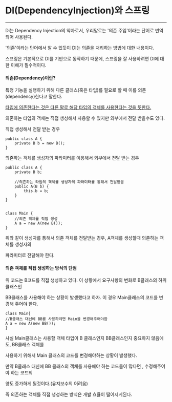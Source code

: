 # DI(DependencyInjection)와 스프링

------

Di는 Dependency Injection의 약자로서, 우리말로는 '의존 주입'이라는 단어로 번역되어 사용된다.

'의존'이라는 단어에서 알 수 있듯이 DI는 의존을 처리하는 방법에 대한 내용이다.

스프링은 기본적으로 DI를 기반으로 동작하기 때문에, 스프링을 잘 사용하려면 DI에 대한 이해가 필수적이다.

#### 의존(Dependency)이란?

특정 기능을 실행하기 위해 다른 클래스(혹은 타입)를 필요로 할 때 이를 의존(dependency)한다고 말한다.

<u>타입에 의존한다는 것은 다른 말로 해당 타입의 객체를 사용한다는 것을 뜻한다.</u>

의존하는 타입의 객체는 직접 생성해서 사용할 수 있지만 외부에서 전달 받을수도 있다.

직접 생성해서 전달 받는 경우

```
public class A {
	private B b = new B();
}
```



의존하는 객체를 생성자의 파라미터를 이용해서 외부에서 전달 받는 경우

```
public class A {
	private B b;
	
	//의존하는 타입의 객체를 생성자의 파라미터를 통해서 전달받음
	public A(B b) {
		this.b = b;
	}
}


class Main {
	//의존 객체를 직접 생성
	A a = new A(new B());
}
```

위와 같이 생성자를 통해서 의존 객체를 전달받는 경우, A객체를 생성할때 의존하는 객체를 생성자의

파라미터로 전달해야 한다.

#### 의존 객체를 직접 생성하는 방식의 단점

위 코드는 B코드를 직접 생성하고 있다. 이 상황에서 요구사항의 변화로 B클래스의 하위 클래스인

BB클래스를 사용해야 하는 상황이 발생했다고 하자. 이 경우 Main클래스의 코드를 변경해 주어야 한다.

```
class Main{
//B클래스 대신에 BB를 사용하려면 Main을 변경해주어야함
A a = new A(new BB());
}
```

사실 Main클래스는 사용할 객체 타입이 B 클래스인지 BB클래스인지 중요하지 않음에도, BB클래스 객체를

사용하기 위해서 Main 클래스의 코드를 변경해야하는 상황이 발생했다.

만약 B클래스 대신에 BB 클래스의 객체를 사용해야 하는 코드들이 많다면 , 수정해주어야 하는 코드의

양도 증가하게 될것이다.(유지보수의 어려움)

즉 의존하는 객체를 직접 생성하는 방식은 개발 효율이 떨어지게된다.


